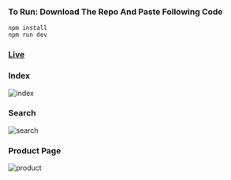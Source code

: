 ### To Run: Download The Repo And Paste Following Code

    npm install 
    npm run dev


### [Live]([sam-ebay.vercel.app](https://sam-ebay.vercel.app/))
### Index
![index](https://github.com/user-attachments/assets/a6b098d6-dcf3-4b9c-a9ea-441e525170b7)

### Search
![search](https://github.com/user-attachments/assets/1d1a2bb6-5920-4ffe-812d-870969ee995c)

### Product Page
![product](https://github.com/user-attachments/assets/8811f7ad-828d-4c1c-ac83-9309bcdcf292)
